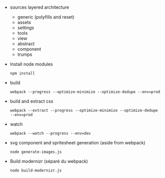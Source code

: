 + sources layered architecture
	+ generic (polyfills and reset)
	+ assets
	+ settings
	+ tools
	+ view
	+ abstract
	+ component
	+ trumps

+ Install node modules

	```
	npm install
	```

+ build

	```
	webpack --progress --optimize-minimize --optimize-dedupe --env=prod
	```

+ build and extract css

	```
	webpack --extract --progress --optimize-minimize --optimize-dedupe --env=prod
	```

+ watch

	```
	webpack --watch --progress --env=dev
	```

+ svg component and spritesheet generation (aside from webpack)

	```
	node generate-images.js
	```

+ Build modernizr (séparé du webpack)

	```
	node build-modernizr.js
	```